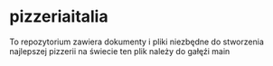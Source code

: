 # pizzeriaitalia
To repozytorium zawiera dokumenty i pliki niezbędne do stworzenia najlepszej pizzerii na świecie
ten plik należy do gałęźi main

